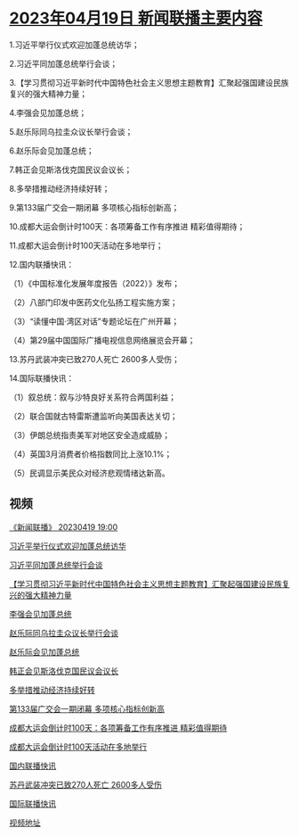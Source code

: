 # [2023年04月19日 新闻联播主要内容](https://tv.cctv.com/lm/xwlb/day/20230419.shtml)

1.习近平举行仪式欢迎加蓬总统访华；

2.习近平同加蓬总统举行会谈；

3.【学习贯彻习近平新时代中国特色社会主义思想主题教育】汇聚起强国建设民族复兴的强大精神力量；

4.李强会见加蓬总统；

5.赵乐际同乌拉圭众议长举行会谈；

6.赵乐际会见加蓬总统；

7.韩正会见斯洛伐克国民议会议长；

8.多举措推动经济持续好转；

9.第133届广交会一期闭幕 多项核心指标创新高；

10.成都大运会倒计时100天：各项筹备工作有序推进 精彩值得期待；

11.成都大运会倒计时100天活动在多地举行；

12.国内联播快讯：

（1）《中国标准化发展年度报告（2022）》发布；

（2）八部门印发中医药文化弘扬工程实施方案；

（3）“读懂中国·湾区对话”专题论坛在广州开幕；

（4）第29届中国国际广播电视信息网络展览会开幕；

13.苏丹武装冲突已致270人死亡 2600多人受伤；

14.国际联播快讯：

（1）叙总统：叙与沙特良好关系符合两国利益；

（2）联合国就古特雷斯遭监听向美国表达关切；

（3）伊朗总统指责美军对地区安全造成威胁；

（4）英国3月消费者价格指数同比上涨10.1%；

（5）民调显示美民众对经济悲观情绪达新高。

## 视频

[《新闻联播》 20230419 19:00](https://tv.cctv.com/2023/04/19/VIDEsTbBpvEoSrPKvGpOCnem230419.shtml)

[习近平举行仪式欢迎加蓬总统访华](https://tv.cctv.com/2023/04/19/VIDEriHyFtXuEr5I1c9v6B6d230419.shtml)

[习近平同加蓬总统举行会谈](https://tv.cctv.com/2023/04/19/VIDEdNyid64pM3MkqgZHJZrW230419.shtml)

[【学习贯彻习近平新时代中国特色社会主义思想主题教育】汇聚起强国建设民族复兴的强大精神力量](https://tv.cctv.com/2023/04/19/VIDEveR45zkBKyKguapYZC0y230419.shtml)

[李强会见加蓬总统](https://tv.cctv.com/2023/04/19/VIDEUw5i2X629WS13OlPsJu1230419.shtml)

[赵乐际同乌拉圭众议长举行会谈](https://tv.cctv.com/2023/04/19/VIDEza7vFYqgZTFG2Kp03R2l230419.shtml)

[赵乐际会见加蓬总统](https://tv.cctv.com/2023/04/19/VIDEeCwL65fqxW0Zdx1JNin9230419.shtml)

[韩正会见斯洛伐克国民议会议长](https://tv.cctv.com/2023/04/19/VIDELleufwhsGPy1EMxLelRG230419.shtml)

[多举措推动经济持续好转](https://tv.cctv.com/2023/04/19/VIDEg0pRqDUDWWcidntFI59e230419.shtml)

[第133届广交会一期闭幕 多项核心指标创新高](https://tv.cctv.com/2023/04/19/VIDEmwVTyjb0Ds5D52do9Dtk230419.shtml)

[成都大运会倒计时100天：各项筹备工作有序推进 精彩值得期待](https://tv.cctv.com/2023/04/19/VIDE53PMuYTc6x0NyNhLqM2k230419.shtml)

[成都大运会倒计时100天活动在多地举行](https://tv.cctv.com/2023/04/19/VIDECpIaIzWuenU7IF2AigAx230419.shtml)

[国内联播快讯](https://tv.cctv.com/2023/04/19/VIDEdTnZhVJ9BhBCe2lu5a9V230419.shtml)

[苏丹武装冲突已致270人死亡 2600多人受伤](https://tv.cctv.com/2023/04/19/VIDEvzeEGudlfr9ObBrN9frP230419.shtml)

[国际联播快讯](https://tv.cctv.com/2023/04/19/VIDEKxp6XydJZ0vt3ljuKY5v230419.shtml)

[视频地址](https://tv.cctv.com/lm/xwlb/day/20230419.shtml) 

